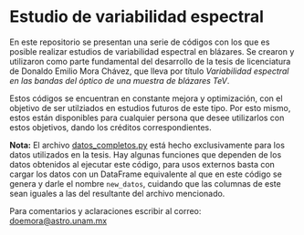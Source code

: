 # Estudio de variabilidad espectral

En este repositorio se presentan una serie de códigos con los que es posible realizar estudios de variabilidad espectral en blázares. Se crearon y utilizaron como parte fundamental del desarrollo de la tesis de licenciatura de Donaldo Emilio Mora Chávez, que lleva por título *Variabilidad espectral en las bandas del óptico de una muestra de blázares TeV*.

Estos códigos se encuentran en constante mejora y optimización, con el objetivo de ser utilziados en estudios futuros de este tipo. Por esto mismo, estos están disponibles para cualquier persona que desee utilizarlos con estos objetivos, dando los créditos correspondientes.

**Nota:** El archivo [datos_completos.py](https://github.com/donasmora/Tesis_Lic/blob/main/datos_completos.py) está hecho exclusivamente para los datos utilizados en la tesis. Hay algunas funciones que dependen de los datos obtenidos al ejecutar este código, para usos externos basta con cargar los datos con un DataFrame equivalente al que en este código se genera y darle el nombre `new_datos`, cuidando que las columnas de este sean iguales a las del resultante del archivo mencionado.

Para comentarios y aclaraciones escribir al correo: doemora@astro.unam.mx
